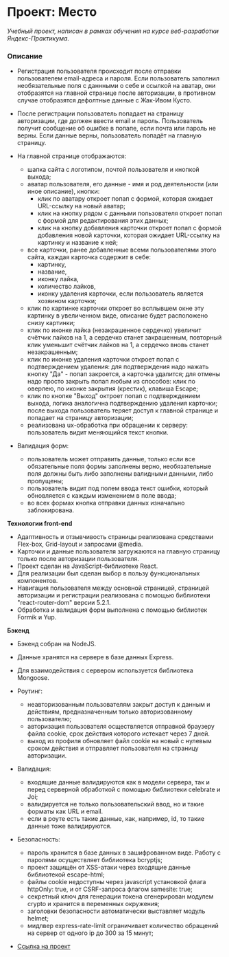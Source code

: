 # Проект: Место

_Учебный проект, написан в рамках обучения на курсе веб-разработки Яндекс-Практикума._

### Описание

- Регистрация пользователя происходит после отправки пользователем email-адреса и пароля. Если пользователь заполнил необязательные поля с даннными о себе и ссылкой на аватар, они отобразятся на главной странице после авторизации, в противном случае отобразятся дефолтные данные с Жак-Ивом Кусто.

- После регистрации пользователь попадает на страницу авторизации, где должен ввести email и пароль. Пользователь получит сообщение об ошибке в попапе, если почта или пароль не верны. Если данные верны, пользователь попадёт на главную страницу.

- На главной странице отображаются:

  - шапка сайта с логотипом, почтой пользователя и кнопкой выхода;
  - аватар пользователя, его данные - имя и род деятельности (или иное описание), кнопки:
    - клик по аватару откроет попап с формой, которая ожидает URL-ссылку на новый аватар;
    - клик на кнопку рядом с данными пользователя откроет попап с формой для редактирования этих данных;
    - клик на кнопку добавления карточки откроет попап с формой добавления новой карточки, которая ожидает URL-ссылку на картинку и название к ней;
  - все карточки, ранее добавленные всеми пользователями этого сайта, каждая карточка содержит в себе:
    - картинку,
    - название,
    - иконку лайка,
    - количество лайков,
    - иконку удаления карточки, если пользователь является хозяином карточки;
  - клик по картинке карточки откроет во всплывшем окне эту картинку в увеличенном виде, описание будет расположено снизу картинки;
  - клик по иконке лайка (незакрашенное сердечко) увеличит счётчик лайков на 1, а сердечко станет закрашенным, повторный клик уменьшит счётчик лайков на 1, а сердечко вновь станет незакрашенным;
  - клик по иконке удаления карточки откроет попап с подтверждением удаления: для подтверждения надо нажать кнопку "Да" - попап закроется, а карточка удалится; для отмены надо просто закрыть попап любым из способов: клик по оверлею, по иконке закрытия (крестик), клавиша Escape;
  - клик по кнопке "Выход" октроет попап с подтверждением выхода, логика аналогична подтверждению удаления карточки; после выхода пользователь теряет доступ к главной странице и попадает на страницу авторизации;
  - реализована ux-обработка при обращении к серверу: пользователь видит меняющийся текст кнопки.

- Валидация форм:
  - пользователь может отправить данные, только если все обязательные поля формы заполнены верно, необязательные поля должны быть либо заполнены валидными данными, либо пропущены;
  - пользователь видит под полем ввода текст ошибки, который обновляется с каждым изменением в поле ввода;
  - во всех формах кнопка отправки данных изначально заблокирована.

**Технологии front-end**

- Адаптивность и отзывчивость страницы реализована средствами Flex-box, Grid-layout и запросами @media.
- Карточки и данные пользователя загружаются на главную страницу только после авторизации пользователя.
- Проект сделан на JavaScript-библиотеке React.
- Для реализации был сделан выбор в пользу функциональных компонентов.
- Навигация пользователя между основной страницей, страницей авторизации и регистрации реализована с помощью библиотеки "react-router-dom" версии 5.2.1.
- Обработка и валидация форм выполнена с помощью библиотек Formik и Yup.

**Бэкенд**

- Бэкенд собран на NodeJS.
- Данные хранятся на сервере в базе данных Express.
- Для взаимодействия с сервером используется библиотека Mongoose.
- Роутинг:

  - неавторизованным пользователям закрыт доступ к данным и действиям, предназначенным только авторизованному пользователю;
  - авторизация пользователя осществляется отправкой браузеру файла cookie, срок действия которого истекает через 7 дней.
  - выход из профиля обновляет файл cookie на новый с нулевым сроком действия и отправляет пользователя на страницу авторизации.

- Валидация:

  - входящие данные валидируются как в модели сервера, так и перед серверной обработкой с помощью библиотеки celebrate и Joi;
  - валидируется не только пользовательский ввод, но и такие форматы как URL и email.
  - если в роуте есть такие данные, как, например, id, то такие данные тоже валидируются.

- Безопасность:

  - пароль хранится в базе данных в зашифрованном виде. Работу с паролями осуществляет библиотека bcryptjs;
  - проект защищён от XSS-атаки через входящие данные библиотекой escape-html;
  - файлы cookie недоступны через javascript установкой флага httpOnly: true, и от CSRF-запроса флагом samesite: true;
  - секретный ключ для генерации токена сгенерирован модулем crypto и хранится в переменных окружения;
  - заголовки безопасности автоматически выставляет модуль helmet;
  - мидлвер express-rate-limit ограничивает количество обращений на сервер от одного ip до 300 за 15 минут;

- [Ссылка на проект](https://moovies.nomoredomains.work)
